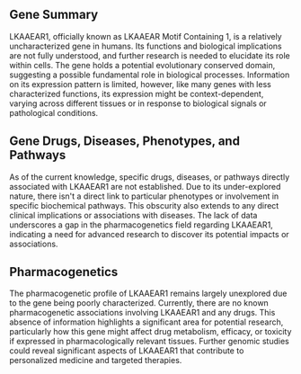 ## Gene Summary
LKAAEAR1, officially known as LKAAEAR Motif Containing 1, is a relatively uncharacterized gene in humans. Its functions and biological implications are not fully understood, and further research is needed to elucidate its role within cells. The gene holds a potential evolutionary conserved domain, suggesting a possible fundamental role in biological processes. Information on its expression pattern is limited, however, like many genes with less characterized functions, its expression might be context-dependent, varying across different tissues or in response to biological signals or pathological conditions.

## Gene Drugs, Diseases, Phenotypes, and Pathways
As of the current knowledge, specific drugs, diseases, or pathways directly associated with LKAAEAR1 are not established. Due to its under-explored nature, there isn't a direct link to particular phenotypes or involvement in specific biochemical pathways. This obscurity also extends to any direct clinical implications or associations with diseases. The lack of data underscores a gap in the pharmacogenetics field regarding LKAAEAR1, indicating a need for advanced research to discover its potential impacts or associations.

## Pharmacogenetics
The pharmacogenetic profile of LKAAEAR1 remains largely unexplored due to the gene being poorly characterized. Currently, there are no known pharmacogenetic associations involving LKAAEAR1 and any drugs. This absence of information highlights a significant area for potential research, particularly how this gene might affect drug metabolism, efficacy, or toxicity if expressed in pharmacologically relevant tissues. Further genomic studies could reveal significant aspects of LKAAEAR1 that contribute to personalized medicine and targeted therapies.